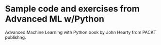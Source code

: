 # Sample code and exercises from Advanced ML w/Python

Advanced Machine Learning with Python book by John Hearty from
PACKT publishng.  
